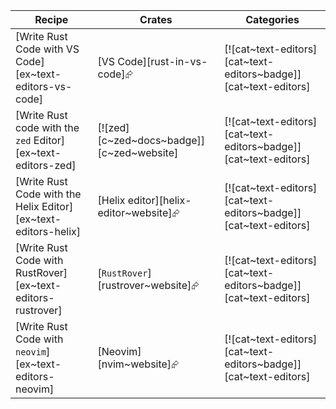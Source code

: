 | Recipe | Crates | Categories |
|--------|--------|------------|
| [Write Rust Code with VS Code][ex~text-editors-vs-code] | [VS Code][rust-in-vs-code]⮳ | [![cat~text-editors][cat~text-editors~badge]][cat~text-editors] |
| [Write Rust code with the `zed` Editor][ex~text-editors-zed] | [![zed][c~zed~docs~badge]][c~zed~website] | [![cat~text-editors][cat~text-editors~badge]][cat~text-editors] |
| [Write Rust Code with the Helix Editor][ex~text-editors-helix] | [Helix editor][helix-editor~website]⮳ | [![cat~text-editors][cat~text-editors~badge]][cat~text-editors] |
| [Write Rust Code with RustRover][ex~text-editors-rustrover] | [`RustRover`][rustrover~website]⮳ | [![cat~text-editors][cat~text-editors~badge]][cat~text-editors] |
| [Write Rust Code with `neovim`][ex~text-editors-neovim] | [Neovim][nvim~website]⮳ | [![cat~text-editors][cat~text-editors~badge]][cat~text-editors] |
